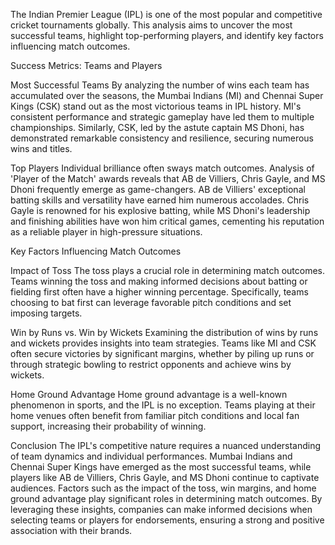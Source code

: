 The Indian Premier League (IPL) is one of the most popular and competitive cricket tournaments globally. This analysis aims to uncover the most successful teams, highlight top-performing players, and identify key factors influencing match outcomes.

Success Metrics: Teams and Players

Most Successful Teams
By analyzing the number of wins each team has accumulated over the seasons, the Mumbai Indians (MI) and Chennai Super Kings (CSK) stand out as the most victorious teams in IPL history. 
MI's consistent performance and strategic gameplay have led them to multiple championships. 
Similarly, CSK, led by the astute captain MS Dhoni, has demonstrated remarkable consistency and resilience, securing numerous wins and titles.

Top Players
Individual brilliance often sways match outcomes. Analysis of 'Player of the Match' awards reveals that AB de Villiers, Chris Gayle, and MS Dhoni frequently emerge as game-changers.
AB de Villiers' exceptional batting skills and versatility have earned him numerous accolades. 
Chris Gayle is renowned for his explosive batting, while MS Dhoni's leadership and finishing abilities have won him critical games, cementing his reputation as a reliable player in high-pressure situations.

Key Factors Influencing Match Outcomes

Impact of Toss
The toss plays a crucial role in determining match outcomes. 
Teams winning the toss and making informed decisions about batting or fielding first often have a higher winning percentage. 
Specifically, teams choosing to bat first can leverage favorable pitch conditions and set imposing targets.

Win by Runs vs. Win by Wickets
Examining the distribution of wins by runs and wickets provides insights into team strategies. 
Teams like MI and CSK often secure victories by significant margins, whether by piling up runs or through strategic bowling to restrict opponents and achieve wins by wickets.

Home Ground Advantage
Home ground advantage is a well-known phenomenon in sports, and the IPL is no exception. 
Teams playing at their home venues often benefit from familiar pitch conditions and local fan support, increasing their probability of winning.

Conclusion
The IPL's competitive nature requires a nuanced understanding of team dynamics and individual performances. 
Mumbai Indians and Chennai Super Kings have emerged as the most successful teams, while players like AB de Villiers, Chris Gayle, and MS Dhoni continue to captivate audiences. 
Factors such as the impact of the toss, win margins, and home ground advantage play significant roles in determining match outcomes. 
By leveraging these insights, companies can make informed decisions when selecting teams or players for endorsements, ensuring a strong and positive association with their brands.
